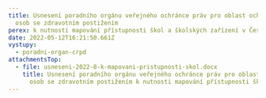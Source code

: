 ```yaml
---
title: Usnesení poradního orgánu veřejného ochránce práv pro oblast ochrany práv
  osob se zdravotním postižením
perex: k nutnosti mapování přístupnosti škol a školských zařízení v České republice
date: 2022-05-12T16:21:50.661Z
vystupy:
  - poradni-organ-crpd
attachmentsTop:
  - file: usneseni-2022-8-k-mapovani-pristupnosti-skol.docx
    title: Usnesení poradního orgánu veřejného ochránce práv pro oblast ochrany práv
      osob se zdravotním postižením k nutnosti mapování přístupnosti škol a školských zařízení v České republice
---
```

